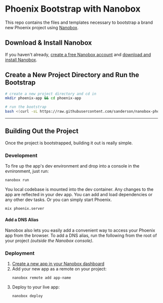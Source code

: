 # Phoenix Bootstrap with Nanobox

This repo contains the files and templates necessary to bootstrap a brand new Phoenix project using [Nanobox](https://nanobox.io).

## Download & Install Nanobox
If you haven't already, [create a free Nanobox account](https://dashboard.nanobox.io/users/register) and [download and install Nanobox](https://dashboard.nanobox.io/download).

## Create a New Project Directory and Run the Bootstrap
```bash
# create a new project directory and cd in
mkdir phoenix-app && cd phoenix-app

# run the bootstrap
bash <(curl -sL https://raw.githubusercontent.com/sanderson/nanobox-phoenix-bootstrap/master/bin/bootstrap.sh)
```

---

## Building Out the Project
Once the project is bootstrapped, building it out is really simple.

### Development
To fire up the app's dev environment and drop into a console in the evnironment, just run:

```bash
nanobox run
```

You local codebase is mounted into the dev container. Any changes to the app are reflected in your dev app. You can add and load dependencies or any other dev tasks. Or you can simply start Phoenix.

```bash
mix phoenix.server
```

#### Add a DNS Alias
Nanobox also lets you easily add a convenient way to access your Phoenix app from the browser. To add a DNS alias, run the following from the root of your project _(outside the Nanobox console)_.

### Deployment
1. [Create a new app in your Nanobox dashboard](https://docs.nanobox.io/workflow/launch-app/)
2. Add your new app as a remote on your project:
    ```bash
    nanobox remote add app-name
    ```
3. Deploy to your live app:
    ```bash
    nanobox deploy
    ```
